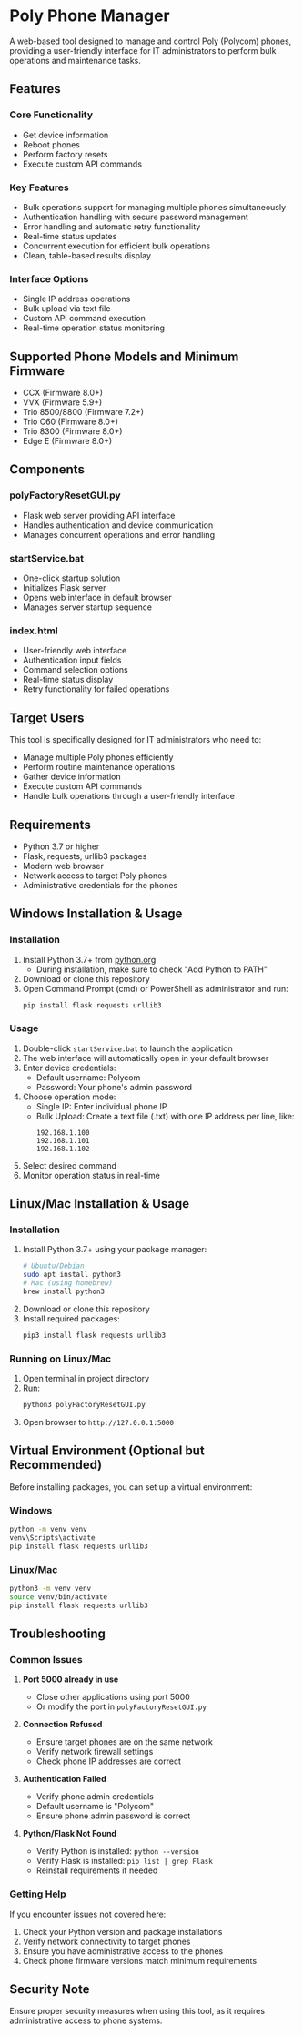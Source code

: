 # Poly Phone Manager

A web-based tool designed to manage and control Poly (Polycom) phones, providing a user-friendly interface for IT administrators to perform bulk operations and maintenance tasks.

## Features

### Core Functionality
- Get device information
- Reboot phones
- Perform factory resets
- Execute custom API commands

### Key Features
- Bulk operations support for managing multiple phones simultaneously
- Authentication handling with secure password management
- Error handling and automatic retry functionality
- Real-time status updates
- Concurrent execution for efficient bulk operations
- Clean, table-based results display

### Interface Options
- Single IP address operations
- Bulk upload via text file
- Custom API command execution
- Real-time operation status monitoring

## Supported Phone Models and Minimum Firmware
- CCX (Firmware 8.0+)
- VVX (Firmware 5.9+)
- Trio 8500/8800 (Firmware 7.2+)
- Trio C60 (Firmware 8.0+)
- Trio 8300 (Firmware 8.0+)
- Edge E (Firmware 8.0+)

## Components

### polyFactoryResetGUI.py
- Flask web server providing API interface
- Handles authentication and device communication
- Manages concurrent operations and error handling

### startService.bat
- One-click startup solution
- Initializes Flask server
- Opens web interface in default browser
- Manages server startup sequence

### index.html
- User-friendly web interface
- Authentication input fields
- Command selection options
- Real-time status display
- Retry functionality for failed operations

## Target Users
This tool is specifically designed for IT administrators who need to:
- Manage multiple Poly phones efficiently
- Perform routine maintenance operations
- Gather device information
- Execute custom API commands
- Handle bulk operations through a user-friendly interface

## Requirements
- Python 3.7 or higher
- Flask, requests, urllib3 packages
- Modern web browser
- Network access to target Poly phones
- Administrative credentials for the phones

## Windows Installation & Usage

### Installation
1. Install Python 3.7+ from [python.org](https://www.python.org/downloads/)
   - During installation, make sure to check "Add Python to PATH"
2. Download or clone this repository
3. Open Command Prompt (cmd) or PowerShell as administrator and run:
   ```cmd
   pip install flask requests urllib3
   ```

### Usage
1. Double-click `startService.bat` to launch the application
2. The web interface will automatically open in your default browser
3. Enter device credentials:
   - Default username: Polycom
   - Password: Your phone's admin password
4. Choose operation mode:
   - Single IP: Enter individual phone IP
   - Bulk Upload: Create a text file (.txt) with one IP address per line, like:
     ```text
     192.168.1.100
     192.168.1.101
     192.168.1.102
     ```
5. Select desired command
6. Monitor operation status in real-time

## Linux/Mac Installation & Usage

### Installation
1. Install Python 3.7+ using your package manager:
   ```bash
   # Ubuntu/Debian
   sudo apt install python3
   # Mac (using homebrew)
   brew install python3
   ```
2. Download or clone this repository
3. Install required packages:
   ```bash
   pip3 install flask requests urllib3
   ```

### Running on Linux/Mac
1. Open terminal in project directory
2. Run:
   ```bash
   python3 polyFactoryResetGUI.py
   ```
3. Open browser to `http://127.0.0.1:5000`

## Virtual Environment (Optional but Recommended)
Before installing packages, you can set up a virtual environment:

### Windows
```bash
python -m venv venv
venv\Scripts\activate
pip install flask requests urllib3
```

### Linux/Mac
```bash
python3 -m venv venv
source venv/bin/activate
pip install flask requests urllib3
```

## Troubleshooting

### Common Issues
1. **Port 5000 already in use**
   - Close other applications using port 5000
   - Or modify the port in `polyFactoryResetGUI.py`

2. **Connection Refused**
   - Ensure target phones are on the same network
   - Verify network firewall settings
   - Check phone IP addresses are correct

3. **Authentication Failed**
   - Verify phone admin credentials
   - Default username is "Polycom"
   - Ensure phone admin password is correct

4. **Python/Flask Not Found**
   - Verify Python is installed: `python --version`
   - Verify Flask is installed: `pip list | grep Flask`
   - Reinstall requirements if needed

### Getting Help
If you encounter issues not covered here:
1. Check your Python version and package installations
2. Verify network connectivity to target phones
3. Ensure you have administrative access to the phones
4. Check phone firmware versions match minimum requirements

## Security Note
Ensure proper security measures when using this tool, as it requires administrative access to phone systems. 
